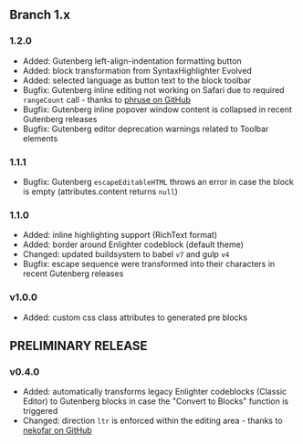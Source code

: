 ## Branch 1.x ##

### 1.2.0 ###

* Added: Gutenberg left-align-indentation formatting button
* Added: block transformation from SyntaxHighlighter Evolved
* Added: selected language as button text to the block toolbar
* Bugfix: Gutenberg inline editing not working on Safari due to required `rangeCount` call - thanks to [phruse on GitHub](https://github.com/EnlighterJS/Plugin.Gutenberg/issues/36)
* Bugfix: Gutenberg inline popover window content is collapsed in recent Gutenberg releases
* Bugfix: Gutenberg editor deprecation warnings related to Toolbar elements

### 1.1.1 ###

* Bugfix: Gutenberg `escapeEditableHTML` throws an error in case the block is empty (attributes.content returns `null`)

### 1.1.0 ###

* Added: inline highlighting support (RichText format)
* Added: border around Enlighter codeblock (default theme)
* Changed: updated buildsystem to babel `v7` and gulp `v4`
* Bugfix: escape sequence were transformed into their characters in recent Gutenberg releases

### v1.0.0 ###

* Added: custom css class attributes to generated pre blocks

## PRELIMINARY RELEASE ##

### v0.4.0 ###

* Added: automatically transforms legacy Enlighter codeblocks (Classic Editor) to Gutenberg blocks in case the "Convert to Blocks" function is triggered
* Changed: direction `ltr` is enforced within the editing area - thanks to [nekofar on GitHub](https://github.com/EnlighterJS/Plugin.Gutenberg/pull/9)